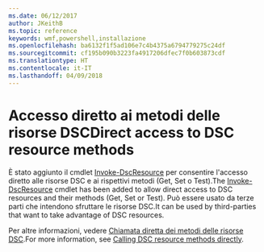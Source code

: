 ```yaml
---
ms.date: 06/12/2017
author: JKeithB
ms.topic: reference
keywords: wmf,powershell,installazione
ms.openlocfilehash: ba6132f1f5ad106e7c4b4375a6794779275c24df
ms.sourcegitcommit: cf195b090b3223fa4917206dfec7f0b603873cdf
ms.translationtype: HT
ms.contentlocale: it-IT
ms.lasthandoff: 04/09/2018
---
```

# <a name="direct-access-to-dsc-resource-methods"></a><span data-ttu-id="3b054-102">Accesso diretto ai metodi delle risorse DSC</span><span class="sxs-lookup"><span data-stu-id="3b054-102">Direct access to DSC resource methods</span></span>


<span data-ttu-id="3b054-103">È stato aggiunto il cmdlet [Invoke-DscResource](https://technet.microsoft.com/library/mt517869.aspx) per consentire l'accesso diretto alle risorse DSC e ai rispettivi metodi (Get, Set o Test).</span><span class="sxs-lookup"><span data-stu-id="3b054-103">The [Invoke-DscResource](https://technet.microsoft.com/library/mt517869.aspx) cmdlet has been added to allow direct access to DSC resources and their methods (Get, Set or Test).</span></span> <span data-ttu-id="3b054-104">Può essere usato da terze parti che intendono sfruttare le risorse DSC.</span><span class="sxs-lookup"><span data-stu-id="3b054-104">It can be used by third-parties that want to take advantage of DSC resources.</span></span>

<span data-ttu-id="3b054-105">Per altre informazioni, vedere [Chiamata diretta dei metodi delle risorse DSC](https://msdn.microsoft.com/powershell/dsc/directcallresource).</span><span class="sxs-lookup"><span data-stu-id="3b054-105">For more information, see [Calling DSC resource methods directly](https://msdn.microsoft.com/powershell/dsc/directcallresource).</span></span>